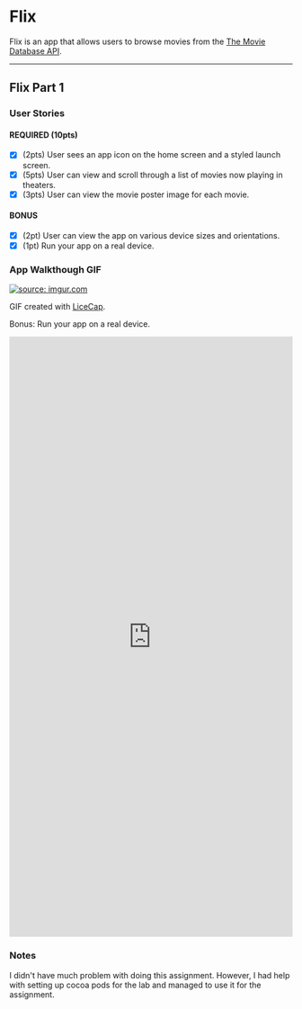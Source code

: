 # Flix

Flix is an app that allows users to browse movies from the [The Movie Database API](http://docs.themoviedb.apiary.io/#).

---

## Flix Part 1

### User Stories

#### REQUIRED (10pts)
- [x] (2pts) User sees an app icon on the home screen and a styled launch screen.
- [x] (5pts) User can view and scroll through a list of movies now playing in theaters.
- [x] (3pts) User can view the movie poster image for each movie.

#### BONUS
- [x] (2pt) User can view the app on various device sizes and orientations.
- [x] (1pt) Run your app on a real device.

### App Walkthough GIF

<a href="https://imgur.com/MsSdlY9"><img src="https://i.imgur.com/MsSdlY9.gif" title="source: imgur.com" /></a>

GIF created with [LiceCap](http://www.cockos.com/licecap/).

Bonus: Run your app on a real device.

<iframe class="imgur-embed" width="100%" height="1067" frameborder="0" src="https://i.imgur.com/s0SXTl5.gifv#embed"></iframe>

### Notes
I didn't have much problem with doing this assignment. However, I had help with setting up cocoa pods for the lab and managed to use it for the assignment.
